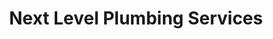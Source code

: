 ---
title: "Next Level Plumbing Services"
url: /hillsborough/next-level-plumbing-services/
shop: Supermarkt
---